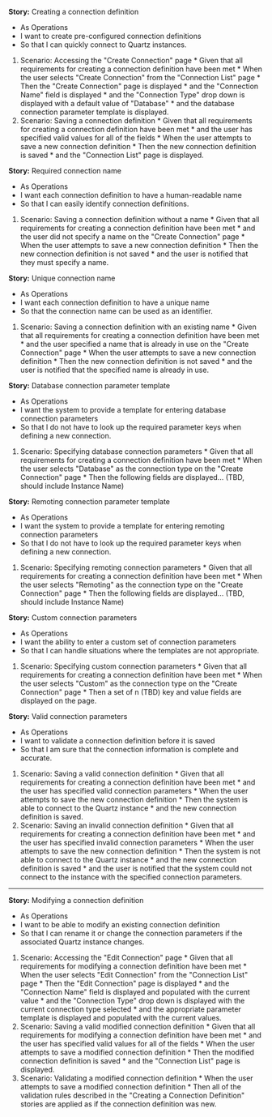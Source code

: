 **Story:** Creating a connection definition

  * As Operations
  * I want to create pre-configured connection definitions
  * So that I can quickly connect to Quartz instances.

  1. Scenario: Accessing the "Create Connection" page
    * Given that all requirements for creating a connection definition have been met
    * When the user selects "Create Connection" from the "Connection List" page
    * Then the "Create Connection" page is displayed
    * and the "Connection Name" field is displayed
    * and the "Connection Type" drop down is displayed with a default value of "Database"
    * and the database connection parameter template is displayed.
  1. Scenario: Saving a connection definition
    * Given that all requirements for creating a connection definition have been met
    * and the user has specified valid values for all of the fields
    * When the user attempts to save a new connection definition
    * Then the new connection definition is saved
    * and the "Connection List" page is displayed.

**Story:** Required connection name

  * As Operations
  * I want each connection definition to have a human-readable name
  * So that I can easily identify connection definitions.

  1. Scenario: Saving a connection definition without a name
    * Given that all requirements for creating a connection definition have been met
    * and the user did not specify a name on the "Create Connection" page
    * When the user attempts to save a new connection definition
    * Then the new connection definition is not saved
    * and the user is notified that they must specify a name.

**Story:** Unique connection name

  * As Operations
  * I want each connection definition to have a unique name
  * So that the connection name can be used as an identifier.

  1. Scenario: Saving a connection definition with an existing name
    * Given that all requirements for creating a connection definition have been met
    * and the user specified a name that is already in use on the "Create Connection" page
    * When the user attempts to save a new connection definition
    * Then the new connection definition is not saved
    * and the user is notified that the specified name is already in use.

**Story:** Database connection parameter template

  * As Operations
  * I want the system to provide a template for entering database connection parameters
  * So that I do not have to look up the required parameter keys when defining a new connection.

  1. Scenario: Specifying database connection parameters
    * Given that all requirements for creating a connection definition have been met
    * When the user selects "Database" as the connection type on the "Create Connection" page
    * Then the following fields are displayed... (TBD, should include Instance Name)

**Story:** Remoting connection parameter template

  * As Operations
  * I want the system to provide a template for entering remoting connection parameters
  * So that I do not have to look up the required parameter keys when defining a new connection.

  1. Scenario: Specifying remoting connection parameters
    * Given that all requirements for creating a connection definition have been met
    * When the user selects "Remoting" as the connection type on the "Create Connection" page
    * Then the following fields are displayed... (TBD, should include Instance Name)

**Story:** Custom connection parameters

  * As Operations
  * I want the ability to enter a custom set of connection parameters
  * So that I can handle situations where the templates are not appropriate.

  1. Scenario: Specifying custom connection parameters
    * Given that all requirements for creating a connection definition have been met
    * When the user selects "Custom" as the connection type on the "Create Connection" page
    * Then a set of n (TBD) key and value fields are displayed on the page.

**Story:** Valid connection parameters

  * As Operations
  * I want to validate a connection definition before it is saved
  * So that I am sure that the connection information is complete and accurate.

  1. Scenario: Saving a valid connection definition
    * Given that all requirements for creating a connection definition have been met
    * and the user has specified valid connection parameters
    * When the user attempts to save the new connection definition
    * Then the system is able to connect to the Quartz instance
    * and the new connection definition is saved.
  1. Scenario: Saving an invalid connection definition
    * Given that all requirements for creating a connection definition have been met
    * and the user has specified invalid connection parameters
    * When the user attempts to save the new connection definition
    * Then the system is not able to connect to the Quartz instance
    * and the new connection definition is saved
    * and the user is notified that the system could not connect to the instance with the specified connection parameters.


---


**Story:** Modifying a connection definition

  * As Operations
  * I want to be able to modify an existing connection definition
  * So that I can rename it or change the connection parameters if the associated Quartz instance changes.

  1. Scenario: Accessing the "Edit Connection" page
    * Given that all requirements for modifying a connection definition have been met
    * When the user selects "Edit Connection" from the "Connection List" page
    * Then the "Edit Connection" page is displayed
    * and the "Connection Name" field is displayed and populated with the current value
    * and the "Connection Type" drop down is displayed with the current connection type selected
    * and the appropriate parameter template is displayed and populated with the current values.
  1. Scenario: Saving a valid modified connection definition
    * Given that all requirements for modifying a connection definition have been met
    * and the user has specified valid values for all of the fields
    * When the user attempts to save a modified connection definition
    * Then the modified connection definition is saved
    * and the "Connection List" page is displayed.
  1. Scenario: Validating a modified connection definition
    * When the user attempts to save a modified connection definition
    * Then all of the validation rules described in the "Creating a Connection Definition" stories are applied as if the connection definition was new.